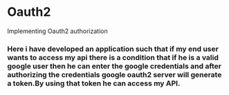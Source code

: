 # Oauth2
Implementing Oauth2 authorization
### Here i have developed an application such that if my end user wants to access my api there is a condition that if he is a valid google user then he can enter the google credentials and after authorizing the credentials google oauth2 server will generate a token.By using that token he can access my API.


